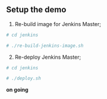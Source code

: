 ## Setup the demo
1. Re-build image for Jenkins Master;
```bash
# cd jenkins

# ./re-build-jenkins-image.sh

```

2. Re-deploy Jenkins Master;
```bash
# cd jenkins

# ./deploy.sh

```


**on going**
